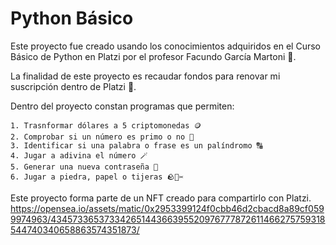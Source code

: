 # Python Básico
Este proyecto fue creado usando los conocimientos adquiridos en el Curso Básico de Python en Platzi por el profesor Facundo García Martoni 🐍. 

La finalidad de este proyecto es recaudar fondos para renovar mi suscripción dentro de Platzi 💚. 

Dentro del proyecto constan programas que permiten:

    1. Trasnformar dólares a 5 criptomonedas 🪙
    2. Comprobar si un número es primo o no 🔢
    3. Identificar si una palabra o frase es un palíndromo 🔠
    4. Jugar a adivina el número 🪄
    5. Generar una nueva contraseña 🔑
    6. Jugar a piedra, papel o tijeras 🪨📃✂️

Este proyecto forma parte de un NFT creado para compartirlo con Platzi.
https://opensea.io/assets/matic/0x2953399124f0cbb46d2cbacd8a89cf0599974963/43457336537334265144366395520976777872611466275759318544740340658863574351873/
